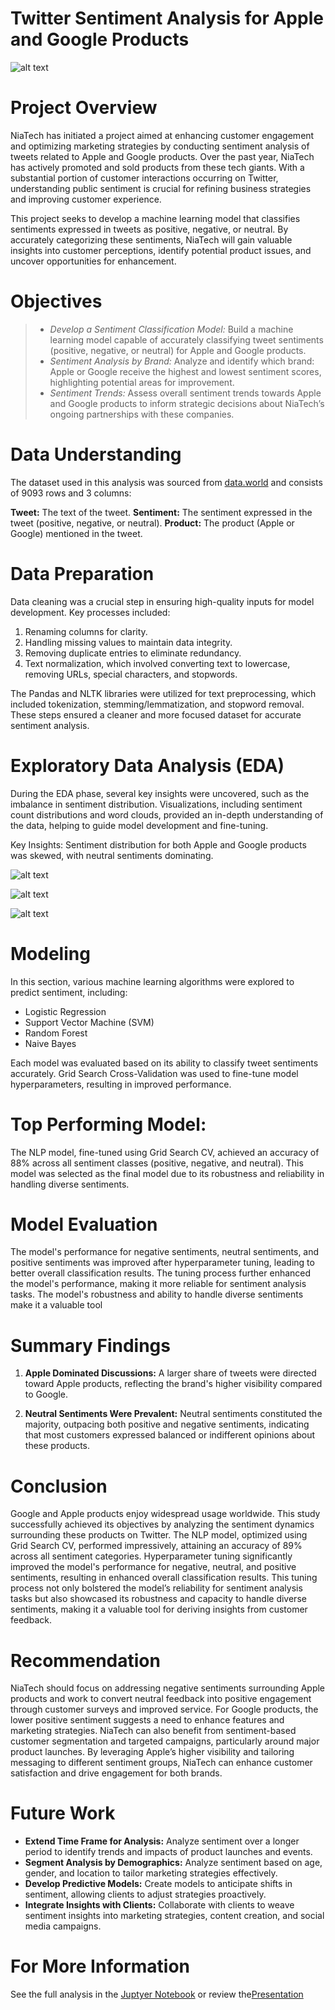 # Twitter Sentiment Analysis for Apple and Google Products

![alt text](images/Project_Image.jpg)

# Project Overview

NiaTech has initiated a project aimed at enhancing customer engagement and optimizing marketing strategies by conducting sentiment analysis of tweets related to Apple and Google products. Over the past year, NiaTech has actively promoted and sold products from these tech giants. With a substantial portion of customer interactions occurring on Twitter, understanding public sentiment is crucial for refining business strategies and improving customer experience.

This project seeks to develop a machine learning model that classifies sentiments expressed in tweets as positive, negative, or neutral. By accurately categorizing these sentiments, NiaTech will gain valuable insights into customer perceptions, identify potential product issues, and uncover opportunities for enhancement.

# Objectives

>- *Develop a Sentiment Classification Model:* Build a machine learning model capable of accurately classifying tweet sentiments (positive, negative, or neutral) for Apple and Google products.
>- *Sentiment Analysis by Brand:* Analyze and identify which brand: Apple or Google receive the highest and lowest sentiment scores, highlighting potential areas for improvement.
>- *Sentiment Trends:* Assess overall sentiment trends towards Apple and Google products to inform strategic decisions about NiaTech’s ongoing partnerships with these companies.

# Data Understanding

The dataset used in this analysis was sourced from [data.world](https://data.world/crowdflower/brands-and-product-emotions) and consists of 9093 rows and 3 columns:

**Tweet:** The text of the tweet.
**Sentiment:** The sentiment expressed in the tweet (positive, negative, or neutral).
**Product:** The product (Apple or Google) mentioned in the tweet.

# Data Preparation

Data cleaning was a crucial step in ensuring high-quality inputs for model development. Key processes included:

1. Renaming columns for clarity.
2. Handling missing values to maintain data integrity.
3. Removing duplicate entries to eliminate redundancy.
4. Text normalization, which involved converting text to lowercase, removing URLs, special characters, and stopwords.

The Pandas and NLTK libraries were utilized for text preprocessing, which included tokenization, stemming/lemmatization, and stopword removal. These steps ensured a cleaner and more focused dataset for accurate sentiment analysis.

# Exploratory Data Analysis (EDA)

During the EDA phase, several key insights were uncovered, such as the imbalance in sentiment distribution. Visualizations, including sentiment count distributions and word clouds, provided an in-depth understanding of the data, helping to guide model development and fine-tuning.

Key Insights:
Sentiment distribution for both Apple and Google products was skewed, with neutral sentiments dominating.

![alt text](<images/Sentiment Count Per Product.png>)

![alt text](<images/Sentiment Distribution Per Brand.png>)

![alt text](<images/Word Cloud of balanced data.png>)

# Modeling

In this section, various machine learning algorithms were explored to predict sentiment, including:

* Logistic Regression
* Support Vector Machine (SVM)
* Random Forest
* Naive Bayes

Each model was evaluated based on its ability to classify tweet sentiments accurately. Grid Search Cross-Validation was used to fine-tune model hyperparameters, resulting in improved performance.

# Top Performing Model:
The NLP model, fine-tuned using Grid Search CV, achieved an accuracy of 88% across all sentiment classes (positive, negative, and neutral). This model was selected as the final model due to its robustness and reliability in handling diverse sentiments.

# Model Evaluation

The model's performance for negative sentiments, neutral sentiments, and positive sentiments was improved after hyperparameter tuning, leading to better overall classification results. The tuning process further enhanced the model's performance, making it more reliable for sentiment analysis tasks. The model's robustness and ability to handle diverse sentiments make it a valuable tool

# Summary Findings

1. **Apple Dominated Discussions:** A larger share of tweets were directed toward Apple products, reflecting the brand's higher visibility compared to Google.

2. **Neutral Sentiments Were Prevalent:** Neutral sentiments constituted the majority, outpacing both positive and negative sentiments, indicating that most customers expressed balanced or indifferent opinions about these products.

# Conclusion

Google and Apple products enjoy widespread usage worldwide. This study successfully achieved its objectives by analyzing the sentiment dynamics surrounding these products on Twitter. The NLP model, optimized using Grid Search CV, performed impressively, attaining an accuracy of 89% across all sentiment categories. Hyperparameter tuning significantly improved the model's performance for negative, neutral, and positive sentiments, resulting in enhanced overall classification results. This tuning process not only bolstered the model’s reliability for sentiment analysis tasks but also showcased its robustness and capacity to handle diverse sentiments, making it a valuable tool for deriving insights from customer feedback.

# Recommendation
NiaTech should focus on addressing negative sentiments surrounding Apple products and work to convert neutral feedback into positive engagement through customer surveys and improved service. For Google products, the lower positive sentiment suggests a need to enhance features and marketing strategies. NiaTech can also benefit from sentiment-based customer segmentation and targeted campaigns, particularly around major product launches. By leveraging Apple’s higher visibility and tailoring messaging to different sentiment groups, NiaTech can enhance customer satisfaction and drive engagement for both brands.

# Future Work

* **Extend Time Frame for Analysis:** Analyze sentiment over a longer period to identify trends and impacts of product launches and events.
* **Segment Analysis by Demographics:** Analyze sentiment based on age, gender, and location to tailor marketing strategies effectively. 
* **Develop Predictive Models:** Create models to anticipate shifts in sentiment, allowing clients to adjust strategies proactively.
* **Integrate Insights with Clients:** Collaborate with clients to weave sentiment insights into marketing strategies, content creation, and social media campaigns.

# For More Information
See the full analysis in the [Juptyer Notebook](Twitter_Sentiment_Analysis_for_Apple_and_Google_Products.ipynb) or review the[Presentation](Presentation.pdf)